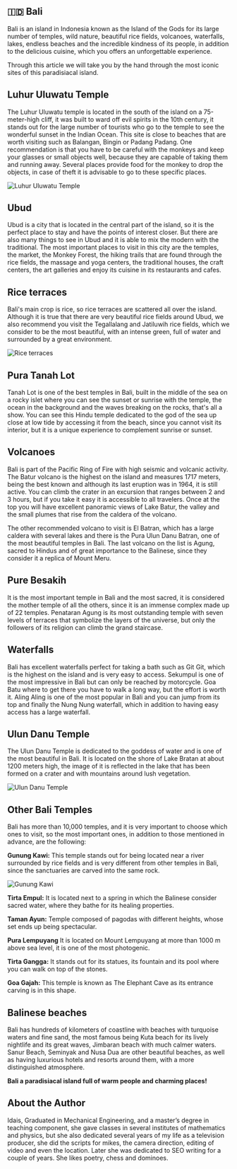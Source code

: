 ## 🇮🇩 Bali

Bali is an island in Indonesia known as the Island of the Gods for its large number of temples, wild nature, beautiful rice fields, volcanoes, waterfalls, lakes, endless beaches and the incredible kindness of its people, in addition to the delicious cuisine, which you offers an unforgettable experience.

Through this article we will take you by the hand through the most iconic sites of this paradisiacal island.

## Luhur Uluwatu Temple

The Luhur Uluwatu temple is located in the south of the island on a 75-meter-high cliff, it was built to ward off evil spirits in the 10th century, it stands out for the large number of tourists who go to the temple to see the wonderful sunset in the Indian Ocean. This site is close to beaches that are worth visiting such as Balangan, Bingin or Padang Padang. One recommendation is that you have to be careful with the monkeys and keep your glasses or small objects well, because they are capable of taking them and running away. Several places provide food for the monkey to drop the objects, in case of theft it is advisable to go to these specific places.

![Luhur Uluwatu Temple](_static/images/bali/temple.jpg)

## Ubud

Ubud is a city that is located in the central part of the island, so it is the perfect place to stay and have the points of interest closer. But there are also many things to see in Ubud and it is able to mix the modern with the traditional. The most important places to visit in this city are the temples, the market, the Monkey Forest, the hiking trails that are found through the rice fields, the massage and yoga centers, the traditional houses, the craft centers, the art galleries and enjoy its cuisine in its restaurants and cafes.

## Rice terraces

Bali's main crop is rice, so rice terraces are scattered all over the island. Although it is true that there are very beautiful rice fields around Ubud, we also recommend you visit the Tegallalang and Jatiluwih rice fields, which we consider to be the most beautiful, with an intense green, full of water and surrounded by a great environment.

![Rice terraces](_static/images/bali/rice-terraces.jpg)

## Pura Tanah Lot

Tanah Lot is one of the best temples in Bali, built in the middle of the sea on a rocky islet where you can see the sunset or sunrise with the temple, the ocean in the background and the waves breaking on the rocks, that's all a show. You can see this Hindu temple dedicated to the god of the sea up close at low tide by accessing it from the beach, since you cannot visit its interior, but it is a unique experience to complement sunrise or sunset.

## Volcanoes

Bali is part of the Pacific Ring of Fire with high seismic and volcanic activity. The Batur volcano is the highest on the island and measures 1717 meters, being the best known and although its last eruption was in 1964, it is still active. You can climb the crater in an excursion that ranges between 2 and 3 hours, but if you take it easy it is accessible to all travelers. Once at the top you will have excellent panoramic views of Lake Batur, the valley and the small plumes that rise from the caldera of the volcano.

The other recommended volcano to visit is El Batran, which has a large caldera with several lakes and there is the Pura Ulun Danu Batran, one of the most beautiful temples in Bali. The last volcano on the list is Agung, sacred to Hindus and of great importance to the Balinese, since they consider it a replica of Mount Meru.

## Pure Besakih

It is the most important temple in Bali and the most sacred, it is considered the mother temple of all the others, since it is an immense complex made up of 22 temples. Penataran Agung is its most outstanding temple with seven levels of terraces that symbolize the layers of the universe, but only the followers of its religion can climb the grand staircase.

## Waterfalls

Bali has excellent waterfalls perfect for taking a bath such as Git Git, which is the highest on the island and is very easy to access. Sekumpul is one of the most impressive in Bali but can only be reached by motorcycle. Goa Batu where to get there you have to walk a long way, but the effort is worth it. Aling Aling is one of the most popular in Bali and you can jump from its top and finally the Nung Nung waterfall, which in addition to having easy access has a large waterfall.

## Ulun Danu Temple

The Ulun Danu Temple is dedicated to the goddess of water and is one of the most beautiful in Bali. It is located on the shore of Lake Bratan at about 1200 meters high, the image of it is reflected in the lake that has been formed on a crater and with mountains around lush vegetation.

![Ulun Danu Temple](_static/images/bali/ulun-danu-temple.jpg)

## Other Bali Temples

Bali has more than 10,000 temples, and it is very important to choose which ones to visit, so the most important ones, in addition to those mentioned in advance, are the following:

**Gunung Kawi:** This temple stands out for being located near a river surrounded by rice fields and is very different from other temples in Bali, since the sanctuaries are carved into the same rock.

![Gunung Kawi](_static/images/bali/gunung-kawi.jpg)

**Tirta Empul:** It is located next to a spring in which the Balinese consider sacred water, where they bathe for its healing properties.

**Taman Ayun:** Temple composed of pagodas with different heights, whose set ends up being spectacular.

**Pura Lempuyang** It is located on Mount Lempuyang at more than 1000 m above sea level, it is one of the most photogenic.

**Tirta Gangga:** It stands out for its statues, its fountain and its pool where you can walk on top of the stones.

**Goa Gajah:** This temple is known as The Elephant Cave as its entrance carving is in this shape.

## Balinese beaches

Bali has hundreds of kilometers of coastline with beaches with turquoise waters and fine sand, the most famous being Kuta beach for its lively nightlife and its great waves, Jimbaran beach with much calmer waters. Sanur Beach, Seminyak and Nusa Dua are other beautiful beaches, as well as having luxurious hotels and resorts around them, with a more distinguished atmosphere.

**Bali a paradisiacal island full of warm people and charming places!**

## About the Author

Idais, Graduated in Mechanical Engineering, and a master’s degree in teaching component, she gave classes in several institutes of mathematics and physics, but she also dedicated several years of my life as a television producer, she did the scripts for mikes, the camera direction, editing of video and even the location. Later she was dedicated to SEO writing for a couple of years. She likes poetry, chess and dominoes.